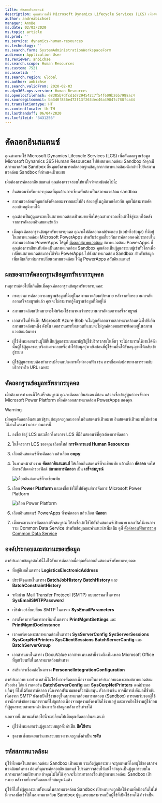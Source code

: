 ```yaml
---
title: คัดลอกอินสแตนซ์
description: คุณสามารถใช้ Microsoft Dynamics Lifecycle Services (LCS) เพื่อคัดลอกฐานข้อมูล Microsoft Dynamics 365 Human Resources ไปยังสภาพแวดล้อม Sandbox
author: andreabichsel
manager: AnnBe
ms.date: 02/03/2020
ms.topic: article
ms.prod: ''
ms.service: dynamics-human-resources
ms.technology: ''
ms.search.form: SystemAdministrationWorkspaceForm
audience: Application User
ms.reviewer: anbichse
ms.search.scope: Human Resources
ms.custom: 7521
ms.assetid: ''
ms.search.region: Global
ms.author: anbichse
ms.search.validFrom: 2020-02-03
ms.dyn365.ops.version: Human Resources
ms.openlocfilehash: e8385b7dfcd1d7294542c7f54f609b26b7988ac4
ms.sourcegitcommit: ba340f836e472f13f263dec46a49847c788fca44
ms.translationtype: HT
ms.contentlocale: th-TH
ms.lasthandoff: 06/04/2020
ms.locfileid: "3431256"
---
```

# <a name="copy-an-instance"></a>คัดลอกอินสแตนซ์

คุณสามารถใช้ Microsoft Dynamics Lifecycle Services (LCS) เพื่อคัดลอกฐานข้อมูล Microsoft Dynamics 365 Human Resources ไปยังสภาพแวดล้อม Sandbox ถ้าคุณมีสภาพแวดล้อม Sandbox อื่นคุณยังสามารถคัดลอกฐานข้อมูลจากสภาพแวดล้อมดังกล่าวไปยังสภาพแวดล้อม Sandbox ที่กำหนดเป้าหมาย

เมื่อต้องการคัดลอกอินสแตนซ์ คุณต้องตรวจสอบให้แน่ใจว่าตามข้อต่อไปนี้:

- อินสแตนซ์ทรัพยากรบุคคลที่คุณต้องการเขียนทับต้องเป็นสภาพแวดล้อม sandbox

- สภาพแวดล้อมที่คุณกำลังคัดลอกมาจากและไปถึง ต้องอยู่ในภูมิภาคเดียวกัน คุณไม่สามารถคัดลอกข้ามภูมิภาคได้

- คุณต้องเป็นผู้ดูแลระบบในสภาพแวดล้อมเป้าหมายเพื่อให้คุณสามารถลงชื่อเข้าใช้สู่ระบบได้หลังจากการคัดลอกอินสแตนซ์แล้ว

- เมื่อคุณคัดลอกฐานข้อมูลทรัพยากรบุคคล คุณจะไม่คัดลอกองค์ประกอบ (แอปหรือข้อมูล) ที่มีอยู่ในสภาพแวดล้อม Microsoft PowerApps สำหรับข้อมูลเกี่ยวกับการคัดลอกองค์ประกอบในสภาพแวดล้อม PowerApps ให้ดูที่ [คัดลอกสภาพแวดล้อม](https://docs.microsoft.com/power-platform/admin/copy-environment) สภาพแวดล้อม PowerApps ที่คุณต้องการเขียนทับต้องเป็นสภาพแวดล้อม Sandbox คุณต้องเป็นผู้ดูแลระบบผู้เช่าทั่วโลกเพื่อเปลี่ยนสภาพแวดล้อมการใช้จริง PowerApps ไปยังสภาพแวดล้อม Sandbox สำหรับข้อมูลเพิ่มเติมเกี่ยวกับการเปลี่ยนสภาพแวดล้อม ให้ดู PowerApps [สลับอินสแตนซ์](https://docs.microsoft.com/dynamics365/admin/switch-instance)

## <a name="effects-of-copying-a-human-resources-database"></a>ผลของการคัดลอกฐานข้อมูลทรัพยากรบุคคล

เหตุการณ์ต่อไปนี้เกิดขึ้นเมื่อคุณคัดลอกฐานข้อมูลทรัพยากรบุคคล:

- กระบวนการคัดลอกจะลบฐานข้อมูลที่มีอยู่ในสภาพแวดล้อมเป้าหมาย หลังจากที่กระบวนการคัดลอกเสร็จสมบูรณ์แล้ว คุณจะไม่สามารถกู้คืนฐานข้อมูลที่มีอยู่ได้

- สภาพแวดล้อมเป้าหมายจะไม่พร้อมใช้งานจนกว่ากระบวนการคัดลอกจะเสร็จสมบูรณ์

- เอกสารในที่จัดเก็บ Microsoft Azure Blob จะไม่ถูกคัดลอกจากสภาพแวดล้อมหนึ่งไปยังอีกสภาพแวดล้อมหนึ่ง ดังนั้น เอกสารและเท็มเพลตที่แนบจะไม่ถูกคัดลอกและจะยังคงอยู่ในสภาพแวดล้อมต้นทาง

- ผู้ใช้ทั้งหมดยกเว้นผู้ใช้ที่เป็นผู้ดูแลระบบและบัญชีผู้ใช้บริการภายในอื่นๆ จะไม่สามารถใช้งานได้​ ดังนั้นผู้ใช้ผู้ดูแลระบบจึงสามารถลบหรือทำให้ข้อมูลยุ่งเหยิงก่อนที่ผู้ใช้คนอื่นได้รับอนุญาตให้กลับเข้าสู่ระบบ

- ผู้ใช้ผู้ดูแลระบบต้องทำการเปลี่ยนแปลงการตั้งค่าคอนฟิก เช่น การเชื่อมต่อปลายทางการรวมกับบริการหรือ URL เฉพาะ

## <a name="copy-the-human-resources-database"></a>คัดลอกฐานข้อมูลทรัพยากรบุคคล

เมื่อต้องการทำงานนี้ให้เสร็จสมบูรณ์ คุณจะคัดลอกอินสแตนซ์ก่อน แล้วลงชื่อเข้าสู่ศูนย์การจัดการ Microsoft Power Platform เพื่อคัดลอกสภาพแวดล้อม PowerApps ของคุณ

> [!WARNING]
> เมื่อคุณคัดลอกอินสแตนซ์ฐาน ข้อมูลจะถูกลบออกในอินสแตนซ์เป้าหมาย อินสแตนซ์เป้าหมายไม่พร้อมใช้งานในระหว่างกระบวนการนี้

1. ลงชื่อเข้าสู่ LCS และเลือกโครงการ LCS ที่มีอินสแตนซ์ที่คุณต้องการคัดลอก

2. ในโครงการ LCS ของคุณ เลือกไทล์ **การจัดการแอป Human Resources**

3. เลือกอินสแตนซ์ที่จะคัดลอก แล้วเลือก **copy**

4. ในบานหน้าต่างงาน **คัดลอกอินสแตนซ์** ให้เลือกอินสแตนซ์ที่จะเขียนทับ แล้วเลือก **คัดลอก** รอให้มีการอัปเดตค่าของฟิลด์ **สถานะการคัดลอก** เป็น **เสร็จสมบูรณ์**

   ![[เลือกอินสแตนซ์ที่จะเขียนทับ](./media/copy-instance-select-target-instance.png)](./media/copy-instance-select-target-instance.png)

5. เลือก **Power Platform** และลงชื่อเข้าใช้ไปยังศูนย์การจัดการ Microsoft Power Platform

   ![[เลือก Power Platform](./media/copy-instance-select-power-platform.png)](./media/copy-instance-select-power-platform.png)

6. เลือกอินสแตนซ์ PowerApps ที่จะคัดลอก แล้วเลือก **คัดลอก**

7. เมื่อกระบวนการคัดลอกเสร็จสมบูรณ์ ให้ลงชื่อเข้าใช้ไปยังอินสแตนซ์เป้าหมาย และเปิดใช้งานการรวม Common Data Service สำหรับข้อมูลและคำแนะนำเพิ่มเติม ดูที่ [ตั้งค่าคอนฟิกการรวม Common Data Service](https://docs.microsoft.com/dynamics365/talent/hr-common-data-service-integration)

## <a name="data-elements-and-statuses"></a>องค์ประกอบและสถานะของข้อมูล

องค์ประกอบข้อมูลต่อไปนี้ไม่ได้รับการคัดลอกเมื่อคุณคัดลอกอินสแตนซ์ทรัพยากรบุคคล:

- ที่อยู่อีเมลในตาราง **LogisticsElectronicAddress** 

- ประวัติชุดงานในตาราง **BatchJobHistory** **BatchHistory** และ **BatchConstraintHistory**

- รหัสผ่าน Mail Transfer Protocol (SMTP) แบบธรรมดาในตาราง **SysEmailSMTPPassword**

- เซิร์ฟเวอร์สับเปลี่ยน SMTP ในตาราง **SysEmailParameters**

- การตั้งค่าการจัดการการพิมพ์ในตาราง **PrintMgmtSettings** และ **PrintMgmtDocInstance**

- เรกคอร์ดเฉพาะสภาพแวดล้อมในตาราง **SysServerConfig** **SysServerSessions** **SysCorpNetPrinters** **SysClientSessions** **BatchServerConfig** และ **BatchServerGroup**

- เอกสารแนบในตาราง DocuValue เอกสารแนบเหล่านี้รวมถึงเท็มเพลต Microsoft Office ที่ถูกเขียนทับในสภาพแวดล้อมต้นทาง

- สตริงการเชื่อมต่อในตาราง **PersonnelIntegrationConfiguration**

องค์ประกอบบางอย่างเหล่านี้ไม่ได้รับการคัดลอกเนื่องจากเป็นองค์ประกอบเฉพาะของสภาพแวดล้อม ตัวอย่าง ได้แก่ เรกคอร์ด **BatchServerConfig** และ **SysCorpNetPrinters** องค์ประกอบอื่นๆ ที่ไม่ได้รับการคัดลอก เนื่องจากปริมาณของตั๋วสนับสนุน ตัวอย่างเช่น อาจมีการส่งอีเมลที่ซ้ำกันเนื่องจาก SMTP ยังคงเปิดใช้งานอยู่ในสภาพแวดล้อมการทดสอบ (Sandbox) การยอมรับของผู้ใช้ อาจมีการส่งข้อความการรวมที่ไม่ถูกต้องเนื่องจากชุดงานยังคงเปิดใช้งานอยู่ และอาจเปิดใช้งานผู้ใช้ก่อนที่ผู้ดูแลระบบสามารถดำเนินการล้างข้อมูลหลังการรีเฟรชได้

นอกจากนี้ สถานะดังต่อไปนี้จะเปลี่ยนไปเมื่อคุณคัดลอกอินสแตนซ์:

- ผู้ใช้ทั้งหมดยกเว้นผู้ดูแลระบบถูกตั้งค่าเป็น **ปิดใช้งาน**

- ชุดงานทั้งหมดยกเว้นงานระบบบางงานจะถูกตั้งค่าเป็น **ระงับ**

## <a name="environment-admin"></a>รหัสสภาพแวดล้อม

ผู้ใช้ทั้งหมดในสภาพแวดล้อม Sandbox เป้าหมาย รวมถึงผู้ดูแลระบบ จะถูกแทนที่โดยผู้ใช้ของสภาพแวดล้อมต้นทาง ก่อนที่คุณจะคัดลอกอินสแตนซ์ โปรดตรวจสอบให้แน่ใจว่าคุณเป็นผู้ดูแลระบบในสภาพแวดล้อมเป้าหมาย ถ้าคุณไม่ได้ใช้ คุณจะไม่สามารถลงชื่อเข้าสู่สภาพแวดล้อม Sandbox เป้าหมาย หลังจากที่การคัดลอกเสร็จสมบูรณ์แล้ว

ผู้ใช้ที่ไม่ใช่ผู้ดูแลระบบทั้งหมดในสภาพแวดล้อม Sandbox เป้าหมายจะถูกปิดใช้งานเพื่อป้องกันไม่ให้มีการลงชื่อเข้าใช้ในสภาพแวดล้อม Sandbox ผู้ดูแลระบบสามารถเป็นผู้ใช้ที่เปิดใช้งานได้ ถ้าจำเป็น
